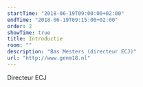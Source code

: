 ```yaml
---
startTime: "2018-06-19T09:00:00+02:00"
endTime: "2018-06-19T09:15:00+02:00"
order: 2
showTime: true
title: Introductie
room: ""
description: "Bas Mesters (directeur ECJ)"
url: "http://www.genm18.nl"
---
```


Directeur ECJ
